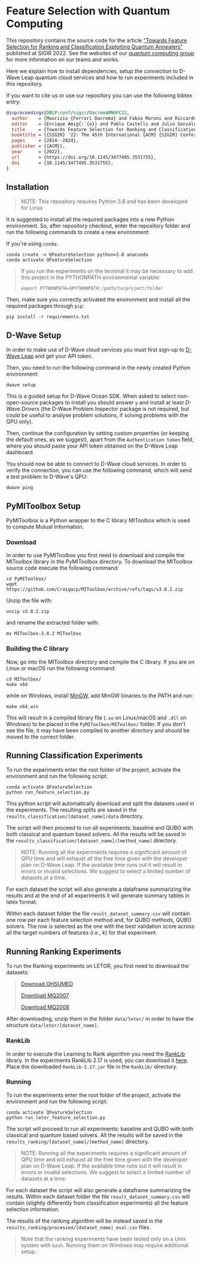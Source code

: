 # Feature Selection with Quantum Computing

This repository contains the source code for the article <a href="https://dl.acm.org/doi/abs/10.1145/3477495.3531755" target="_blank">"Towards Feature Selection for Ranking and Classification Exploiting Quantum Annealers"</a> published at SIGIR 2022. See the websites of our [quantum computing group](https://quantum.polimi.it/) for more information on our teams and works.

Here we explain how to install dependencies, setup the connection to D-Wave Leap quantum cloud services and how to run experiments included in this repository.

If you want to cite us or use our repository you can use the following bibtex entry:
```bibtex
@inproceedings{DBLP:conf/sigir/DacremaMN0FC22,
  author    = {Maurizio {Ferrari Dacrema} and Fabio Moroni and Riccardo Nembrini and Nicola Ferro and Guglielmo Faggioli and Paolo Cremonesi},
  editor    = {Enrique Amig{\'{o}} and Pablo Castells and Julio Gonzalo and Ben Carterette and J. Shane Culpepper and Gabriella Kazai},
  title     = {Towards Feature Selection for Ranking and Classification Exploiting Quantum Annealers},
  booktitle = {{SIGIR} '22: The 45th International {ACM} {SIGIR} Conference on Research and Development in Information Retrieval, Madrid, Spain, July 11 - 15, 2022},
  pages     = {2814--2824},
  publisher = {{ACM}},
  year      = {2022},
  url       = {https://doi.org/10.1145/3477495.3531755},
  doi       = {10.1145/3477495.3531755},
}
```

## Installation

> NOTE: This repository requires Python 3.8 and has been developed for Linux

It is suggested to install all the required packages into a new Python environment. So, after repository checkout, enter
the repository folder and run the following commands to create a new environment:

If you're using `conda`:

```console
conda create -n QFeatureSelection python=3.8 anaconda
conda activate QFeatureSelection
```

>If you run the experiments on the terminal it may be necessary to add this project in the PYTHONPATH environmental variable:
>```console
>export PYTHONPATH=$PYTHONPATH:/path/to/project/folder
>```

Then, make sure you correctly activated the environment and install all the required packages through `pip`:

```console
pip install -r requirements.txt
```


## D-Wave Setup

In order to make use of D-Wave cloud services you must first sign-up to [D-Wave Leap](https://cloud.dwavesys.com/leap/)
and get your API token.

Then, you need to run the following command in the newly created Python environment:

```console
dwave setup
```

This is a guided setup for D-Wave Ocean SDK. When asked to select non-open-source packages to install you should
answer `y` and install at least _D-Wave Drivers_ (the D-Wave Problem Inspector package is not required, but could be
useful to analyse problem solutions, if solving problems with the QPU only).

Then, continue the configuration by setting custom properties (or keeping the default ones, as we suggest), apart from
the `Authentication token` field, where you should paste your API token obtained on the D-Wave Leap dashboard.

You should now be able to connect to D-Wave cloud services. In order to verify the connection, you can use the following
command, which will send a test problem to D-Wave's QPU:

```console
dwave ping
```

## PyMIToolbox Setup

PyMIToolbox is a Python wrapper to the C library MIToolbox which is used to compute Mutual Information.

### Download
In order to use PyMIToolbox you first need to download and compile the MIToolbox library in the PyMIToolbox directory.
To download the MIToolbox source code execute the following command:

```console
cd PyMIToolbox/
wget https://github.com/Craigacp/MIToolbox/archive/refs/tags/v3.0.2.zip
```

Unzip the file with:
```console
unzip v3.0.2.zip
```
and rename the extracted folder with:
```console
mv MIToolbox-3.0.2 MIToolbox
```

### Building the C library
Now, go into the MIToolbox directory and compile the C library.
If you are on Linux or macOS run the following command:
```console
cd MIToolbox/
make x64
```
while on Windows, install [MinGW](https://sourceforge.net/projects/mingw-w64/), add MinGW binaries to the PATH and run:
```console
make x64_win
```

This will result in a compiled library file (`.so` on Linux/macOS and `.dll` on Windows) to be placed in the 
`PyMIToolbox/MIToolbox/` folder. If you don't see the file, it may have been compiled to another directory and should be moved to the correct folder.


## Running Classification Experiments

To run the experiments enter the root folder of the project, activate the environment and run the following script:

```console
conda activate QFeatureSelection
python run_feature_selection.py
```

This python script will automatically download and split the datasets used in the experiments.
The resulting splits are saved in the `results_classification/[dataset_name]/data` directory.

The script will then proceed to run all experiments: baseline and QUBO with both classical and quantum based solvers.
All the results will be saved in the `results_classification/[dataset_name]/[method_name]` directory. 

> NOTE: Running all the experiments requires a significant amount of QPU time and will exhaust all the free time given with the developer plan on
> D-Wave Leap. If the available time runs out it will result in errors or invalid selections.
> We suggest to select a limited number of datasets at a time.

For each dataset the script will also generate a dataframe summarizing the results and at the end of all experiments it will generate summary tables in latex format.

Within each dataset folder the file `result_dataset_summary.csv` will contain one row per each feature selection method and, for QUBO methods, QUBO solvers. The row is selected as the one with the best validation score across all the target numbers of features (i.e., k) for that experiment.

## Running Ranking Experiments

To run the Ranking experiments on LETOR, you first need to download the datasets:

> [Downoad OHSUMED](https://onedrive.live.com/?authkey=%21ACnoZZSZVfHPJd0&cid=8FEADC23D838BDA8&id=8FEADC23D838BDA8%21144&parId=8FEADC23D838BDA8%21107&o=OneUp)
> 
> [Download MQ2007](https://onedrive.live.com/?authkey=%21ACnoZZSZVfHPJd0&cid=8FEADC23D838BDA8&id=8FEADC23D838BDA8%21120&parId=8FEADC23D838BDA8%21107&o=OneUp)
> 
> [Download MQ2008](https://onedrive.live.com/?authkey=%21ACnoZZSZVfHPJd0&cid=8FEADC23D838BDA8&id=8FEADC23D838BDA8%21114&parId=8FEADC23D838BDA8%21107&o=OneUp)

After downloading, unzip them in the folder `data/letor/` in order to have the structure `data/letor/[dataset_name]`.

### RankLib

In order to execute the Learning to Rank algorithm you need the [RankLib](https://sourceforge.net/p/lemur/wiki/RankLib%20Installation/) library.
In the experiments RankLib 2.17 is used, you can download it [here](https://sourceforge.net/projects/lemur/files/lemur/RankLib-2.17/RankLib-2.17.jar/download).
Place the downloaded `RankLib-2.17.jar` file in the `RankLib/` directory.

### Running

To run the experiments enter the root folder of the project, activate the environment and run the following script:

```console
conda activate QFeatureSelection
python run_letor_feature_selection.py
```

The script will proceed to run all experiments: baseline and QUBO with both classical and quantum based solvers.
All the results will be saved in the `results_ranking/[dataset_name]/[method_name]` directory. 

> NOTE: Running all the experiments requires a significant amount of QPU time and will exhaust all the free time given with the developer plan on
> D-Wave Leap. If the available time runs out it will result in errors or invalid selections.
> We suggest to select a limited number of datasets at a time.

For each dataset the script will also generate a dataframe summarizing the results.
Within each dataset folder the file `result_dataset_summary.csv` will contain (slightly differently from classification experiments) all the feature selection information.

The results of the ranking algorithm will be instead saved in the `results_ranking/processed/[dataset_name]_eval.csv` files.

> Note that the ranking experiments have been tested only on a Unix system with `bash`.
> Running them on Windows may require additional setup.
